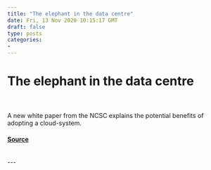 ```yaml
---
title: "The elephant in the data centre"
date: Fri, 13 Nov 2020 10:15:17 GMT
draft: false
type: posts
categories: 
- 
---
```

# The elephant in the data centre

<br/>

<br/>
A new white paper from the NCSC explains the potential benefits of adopting a cloud-system.

#### [Source](https://www.ncsc.gov.uk/blog-post/the-elephant-in-the-data-centre)

<br/>
---

